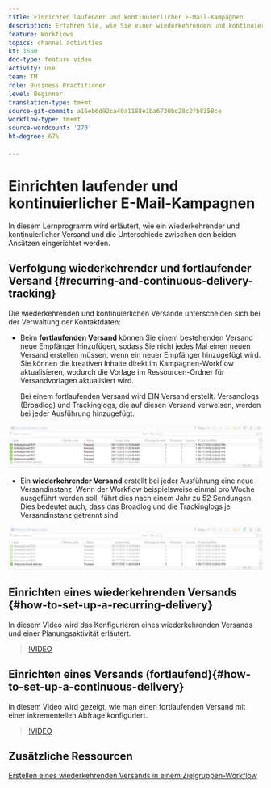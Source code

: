 ```yaml
---
title: Einrichten laufender und kontinuierlicher E-Mail-Kampagnen
description: Erfahren Sie, wie Sie einen wiederkehrenden und kontinuierlichen Versand einrichten, und lernen Sie die Unterschiede zwischen den beiden Ansätzen kennen.
feature: Workflows
topics: channel activities
kt: 1560
doc-type: feature video
activity: use
team: TM
role: Business Practitioner
level: Beginner
translation-type: tm+mt
source-git-commit: a16eb6d92ca40a1188e1ba6730bc28c2fb8358ce
workflow-type: tm+mt
source-wordcount: '270'
ht-degree: 67%

---
```



# Einrichten laufender und kontinuierlicher E-Mail-Kampagnen

In diesem Lernprogramm wird erläutert, wie ein wiederkehrender und kontinuierlicher Versand und die Unterschiede zwischen den beiden Ansätzen eingerichtet werden.

## Verfolgung wiederkehrender und fortlaufender Versand {#recurring-and-continuous-delivery-tracking}

Die wiederkehrenden und kontinuierlichen Versände unterscheiden sich bei der Verwaltung der Kontaktdaten:

* Beim **fortlaufenden Versand** können Sie einem bestehenden Versand neue Empfänger hinzufügen, sodass Sie nicht jedes Mal einen neuen Versand erstellen müssen, wenn ein neuer Empfänger hinzugefügt wird. Sie können die kreativen Inhalte direkt im Kampagnen-Workflow aktualisieren, wodurch die Vorlage im Ressourcen-Ordner für Versandvorlagen aktualisiert wird.

   Bei einem fortlaufenden Versand wird EIN Versand erstellt. Versandlogs (Broadlog) und Trackinglogs, die auf diesen Versand verweisen, werden bei jeder Ausführung hinzugefügt.

![Versand (fortlaufend)](/help/assets/delivery_continuous.jpg)

* Ein **wiederkehrender Versand** erstellt bei jeder Ausführung eine neue Versandinstanz. Wenn der Workflow beispielsweise einmal pro Woche ausgeführt werden soll, führt dies nach einem Jahr zu 52 Sendungen. Dies bedeutet auch, dass das Broadlog und die Trackinglogs je Versandinstanz getrennt sind.

![Wiederkehrender Versand](/help/assets/delivery_recurring.jpg)

## Einrichten eines wiederkehrenden Versands {#how-to-set-up-a-recurring-delivery}

In diesem Video wird das Konfigurieren eines wiederkehrenden Versands und einer Planungsaktivität erläutert.

>[!VIDEO](https://video.tv.adobe.com/v/25040?quality=12)

## Einrichten eines Versands (fortlaufend){#how-to-set-up-a-continuous-delivery}

In diesem Video wird gezeigt, wie man einen fortlaufenden Versand mit einer inkrementellen Abfrage konfiguriert.

>[!VIDEO](https://video.tv.adobe.com/v/25039?quality=12)

## Zusätzliche Ressourcen

[Erstellen eines wiederkehrenden Versands in einem Zielgruppen-Workflow](https://docs.adobe.com/content/help/en/campaign-classic/using/automating-with-workflows/use-cases/sending-a-birthday-email.html#creating-a-recurring-delivery-in-a-targeting-workflow)
